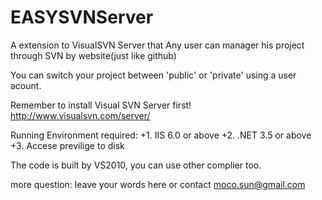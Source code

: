 EASYSVNServer
=============

A extension to VisualSVN Server that Any user can manager his project through SVN by website(just like github)

You can switch your project between 'public' or 'private'  using a user acount.

Remember to install Visual SVN Server first!
http://www.visualsvn.com/server/

Running Environment required:
+1. IIS 6.0 or above
+2. .NET 3.5 or above
+3. Accese previlige to disk

The code is built by VS2010, you can use other complier too.

more question: leave your words here or contact moco.sun@gmail.com